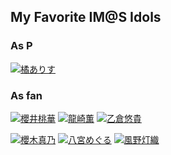 ## My Favorite IM@S Idols

### As P
[![橘ありす](https://img.shields.io/badge/CINDERELLA%20GIRLS-%E6%A9%98%E3%81%82%E3%82%8A%E3%81%99-5881C1?style=for-the-badge)](https://idollist.idolmaster-official.jp/detail/20104)

### As fan

[![櫻井桃華](https://img.shields.io/badge/CINDERELLA%20GIRLS-%E6%AB%BB%E4%BA%95%E6%A1%83%E8%8F%AF-EF93BC?style=for-the-badge)](https://idollist.idolmaster-official.jp/detail/20075)
[![龍崎薫](https://img.shields.io/badge/CINDERELLA%20GIRLS-%E9%BE%8D%E5%B4%8E%E8%96%AB-F4D956?style=for-the-badge)](https://idollist.idolmaster-official.jp/detail/20187)
[![乙倉悠貴](https://img.shields.io/badge/CINDERELLA%20GIRLS-%E4%B9%99%E5%80%89%E6%82%A0%E8%B2%B4-F2C0C1?style=for-the-badge)](https://idollist.idolmaster-official.jp/detail/20039)

[![櫻木真乃](https://img.shields.io/badge/SHINY%20COLORS-%E6%AB%BB%E6%9C%A8%E7%9C%9F%E4%B9%83-FFBAD6?style=for-the-badge)](https://idollist.idolmaster-official.jp/detail/50011)
[![八宮めぐる](https://img.shields.io/badge/SHINY%20COLORS-%E5%85%AB%E5%AE%AE%E3%82%81%E3%81%90%E3%82%8B-FFE012?style=for-the-badge)](https://idollist.idolmaster-official.jp/detail/50017)
[![風野灯織](https://img.shields.io/badge/SHINY%20COLORS-%E9%A2%A8%E9%87%8E%E7%81%AF%E7%B9%94-144384?style=for-the-badge)](https://idollist.idolmaster-official.jp/detail/50007)

